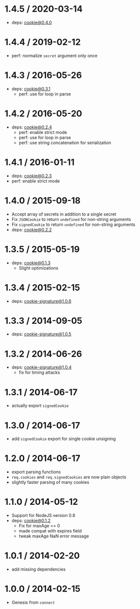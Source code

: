 # 1.4.5 / 2020-03-14

- deps: cookie@0.4.0

# 1.4.4 / 2019-02-12

- perf: normalize `secret` argument only once

# 1.4.3 / 2016-05-26

- deps: cookie@0.3.1
  - perf: use for loop in parse

# 1.4.2 / 2016-05-20

- deps: cookie@0.2.4
  - perf: enable strict mode
  - perf: use for loop in parse
  - perf: use string concatenation for serialization

# 1.4.1 / 2016-01-11

- deps: cookie@0.2.3
- perf: enable strict mode

# 1.4.0 / 2015-09-18

- Accept array of secrets in addition to a single secret
- Fix `JSONCookie` to return `undefined` for non-string arguments
- Fix `signedCookie` to return `undefined` for non-string arguments
- deps: cookie@0.2.2

# 1.3.5 / 2015-05-19

- deps: cookie@0.1.3
  - Slight optimizations

# 1.3.4 / 2015-02-15

- deps: cookie-signature@1.0.6

# 1.3.3 / 2014-09-05

- deps: cookie-signature@1.0.5

# 1.3.2 / 2014-06-26

- deps: cookie-signature@1.0.4
  - fix for timing attacks

# 1.3.1 / 2014-06-17

- actually export `signedCookie`

# 1.3.0 / 2014-06-17

- add `signedCookie` export for single cookie unsigning

# 1.2.0 / 2014-06-17

- export parsing functions
- `req.cookies` and `req.signedCookies` are now plain objects
- slightly faster parsing of many cookies

# 1.1.0 / 2014-05-12

- Support for NodeJS version 0.8
- deps: cookie@0.1.2
  - Fix for maxAge == 0
  - made compat with expires field
  - tweak maxAge NaN error message

# 1.0.1 / 2014-02-20

- add missing dependencies

# 1.0.0 / 2014-02-15

- Genesis from `connect`
